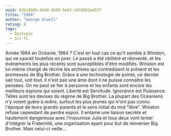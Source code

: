 ```yaml
---
uuid: 03b14b05-0640-4b00-9e63-347d893a4537
title: "1984"
author: "George Orwell"
rating: 8
tags:
  - Dystopie
  - Sci-fi
---
```


Année 1984 en Océanie. 1984 ? C'est en tout cas ce qu'il semble à Winston, qui ne saurait toutefois en jurer. Le passé a été oblitéré et réinventé, et les événements les plus récents sont susceptibles d'être modifiés. Winston est lui-même chargé de récrire les archives qui contredisent le présent et les promesses de Big Brother. Grâce à une technologie de pointe, ce dernier sait tout, voit tout. Il n'est pas une âme dont il ne puisse connaître les pensées. On ne peut se fier à personne et les enfants sont encore les meilleurs espions qui soient. Liberté est Servitude. Ignorance est Puissance. Telles sont les devises du régime de Big Brother. La plupart des Océaniens n'y voient guère à redire, surtout les plus jeunes qui n'ont pas connu l'époque de leurs grands-parents et le sens initial du mot "libre". Winston refuse cependant de perdre espoir. Il entame une liaison secrète et hautement dangereuse avec l'insoumise Julia et tous deux vont tenter d'intégrer la Fraternité, une organisation ayant pour but de renverser Big Brother. Mais celui-ci veille…